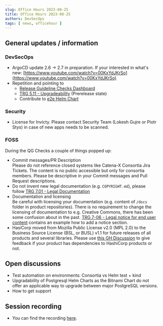 ```yaml
---
slug: Office Hours 2023-08-25
title: Office Hours 2023-08-25
authors: DevSecOps
tags: [ news, officehour ]
---
```


## General updates / information

### DevSecOps

- ArgoCD update 2.6 → 2.7 in preparation. If your interested in what's
  new: [https://www.youtube.com/watch?v=00KxYdJKrSo](https://www.youtube.com/watch?v=00KxYdJKrSo)
- Repetition and pointing to
  - [Release Guideline Checks Dashboard](https://eclipse-tractusx.github.io/sig-release/)
  - [TRG 5.11 - Upgradeability](https://eclipse-tractusx.github.io/docs/release/trg-5/trg-5-11) (Prerelease state)
  - Contribute to [e2e Helm Chart](https://github.com/eclipse-tractusx/e2e-testing)

### Security

- License for Invicty. Please contact Security Team (Lokesh Gujre or Piotr Stys) in case of new apps needs to be
  scanned.

### FOSS

During the QG Checks a couple of things popped up:

- Commit messages/PR Description  
  Please do not reference closed systems like Catena-X Consortia Jira Tickets. The content is no public accessible but
  only for consortia members. Please be descriptive in your Commit messages and Pull Request descriptions.
- Do not invent new legal documentation (e.g. `COPYRIGHT.md`), please
  follow [TRG 7.01 - Legal Documentation](https://eclipse-tractusx.github.io/docs/release/trg-7/trg-7-01)
- Documentation and licensing  
  Be careful with licensing your documentation (e.g. content of `/docs` folder in product repositories). There is no
  requirement to change the licensing of documentation to e.g. Creative Commons, there has been some confusion about in
  the
  past. [TRG 7-06 - Legal notice for end user content](https://eclipse-tractusx.github.io/docs/release/trg-7/trg-7-06/)
  contains an example how to add a notice section.
- HasiCorp moved from Mozilla Public License v2.0 (MPL 2.0) to the Business Source License (BSL, or BUSL) v1.1 for
  future releases of all products and several libraries. Please
  use [this GH Discussion](https://github.com/eclipse-tractusx/sig-infra/discussions/233) to give feedback if your
  product has dependencies to HashiCorp products or not.

## Open discussions

- Test automation on environments: Consortia vs Helm test + kind
- Upgradability of Postgresql Helm Charts as the Bitnami Chart do not offer an applicable way to upgrade between major
  PostgreSQL versions.
- How to get support

## Session recording

- You can find the
  recording [here](https://bcgcatenax.sharepoint.com/:v:/r/sites/CommunitiesofPractises/Shared%20Documents/CX-CoP%20DevSecOps/Office_Hours_Regular_Recordings/20230824_DevSecOps-Office-Hour.mp4?csf=1&web=1&e=eFWQxO).

